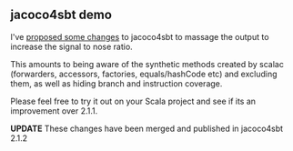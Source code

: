 ## jacoco4sbt demo

I've [proposed some changes](https://bitbucket.org/jmhofer/jacoco4sbt/pull-request/4/filter-scala-related-noise-from-jacoco/diff)
to jacoco4sbt to massage the output to increase the signal to nose ratio.

This amounts to being aware of the synthetic methods created by scalac
(forwarders, accessors, factories, equals/hashCode etc) and excluding them,
as well as hiding branch and instruction coverage.

Please feel free to try it out on your Scala project and see if its an
improvement over 2.1.1.

**UPDATE** These changes have been merged and published in jacoco4sbt 2.1.2
